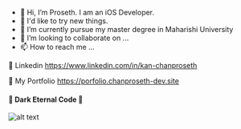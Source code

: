 * 👋 Hi, I’m Proseth. I am an iOS Developer.
* 🤯 I'd like to try new things.
* 🏰 I’m currently pursue my master degree in Maharishi University
* 🥷 I’m looking to collaborate on ...
* 📫 How to reach me ...

🚀 Linkedin https://www.linkedin.com/in/kan-chanproseth


🚀 My Portfolio https://porfolio.chanproseth-dev.site

####  👿 Dark Eternal Code  👿

![alt text](https://github.com/kanchanproseth/kanchanproseth/blob/main/b1.jpg)


<!---
kanchanproseth/kanchanproseth is a ✨ special ✨ repository because its `README.md` (this file) appears on your GitHub profile.
You can click the Preview link to take a look at your changes.
--->
